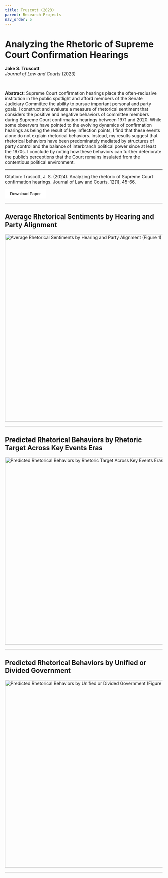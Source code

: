 ```yaml
---
title: Truscott (2023)
parent: Research Projects
nav_order: 5
---
```


# Analyzing the Rhetoric of Supreme Court Confirmation Hearings
**Jake S. Truscott** <br>
*Journal of Law and Courts* (2023)

<br>

**Abstract**: Supreme Court confirmation hearings place the often-reclusive institution in the public
spotlight and afford members of the Senate Judiciary Committee the ability to pursue
important personal and party goals. I construct and evaluate a measure of rhetorical
sentiment that considers the positive and negative behaviors of committee members during
Supreme Court confirmation hearings between 1971 and 2020. While some observers have
pointed to the evolving dynamics of confirmation hearings as being the result of key
inflection points, I find that these events alone do not explain rhetorical behaviors. Instead,
my results suggest that rhetorical behaviors have been predominately mediated by structures
of party control and the balance of interbranch political power since at least the 1970s. I
conclude by noting how these behaviors can further deteriorate the public’s perceptions that
the Court remains insulated from the contentious political environment.

---

Citation: Truscott, J. S. (2024). Analyzing the rhetoric of Supreme Court confirmation hearings. Journal of Law and Courts, 12(1), 45-66. <br>

<a href="{{ site.baseurl }}/assets/papers_figures_tables/scotus_hearings_jlc/scotus_hearings_jlc.pdf" download>
  <button style="padding: 8px 16px; background-color:rgb(255, 255, 255); color: black; border: black; border-radius: 4px;">
    Download Paper
  </button>
</a>
<br>


---

## Average Rhetorical Sentiments by Hearing and Party Alignment


<img src="{{ site.baseurl }}/assets/papers_figures_tables/scotus_hearings_jlc/Figure_1.png" alt="Average Rhetorical Sentiments by Hearing and Party Alignment (Figure 1)" width="600" />

---


## Predicted Rhetorical Behaviors by Rhetoric Target Across Key Events Eras


<img src="{{ site.baseurl }}/assets/papers_figures_tables/scotus_hearings_jlc/Figure_2.png" alt="Predicted Rhetorical Behaviors by Rhetoric Target Across Key Events Eras (Figure 2)" width="600" />

---

## Predicted Rhetorical Behaviors by Unified or Divided Government


<img src="{{ site.baseurl }}/assets/papers_figures_tables/scotus_hearings_jlc/Figure_3.png" alt="Predicted Rhetorical Behaviors by Unified or Divided Government (Figure 3)" width="600" />

---